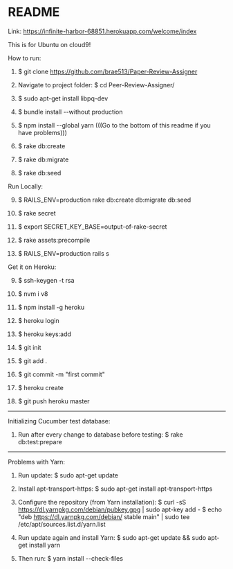 # README

Link: https://infinite-harbor-68851.herokuapp.com/welcome/index

This is for Ubuntu on cloud9!

How to run:

1. $ git clone https://github.com/brae513/Paper-Review-Assigner

2. Navigate to project folder: $ cd Peer-Review-Assigner/

3. $ sudo apt-get install libpq-dev

4. $ bundle install --without production

5. $ npm install --global yarn (((Go to the bottom of this readme if you have problems)))

6. $ rake db:create

7. $ rake db:migrate

8. $ rake db:seed


Run Locally:

9. $ RAILS_ENV=production rake db:create db:migrate db:seed

10. $ rake secret

11. $ export SECRET_KEY_BASE=output-of-rake-secret

12. $ rake assets:precompile

13. $ RAILS_ENV=production rails s

Get it on Heroku: 

9. $ ssh-keygen -t rsa

10. $ nvm i v8

11. $ npm install -g heroku

12. $ heroku login

13. $ heroku keys:add

14. $ git init

15. $ git add .

16. $ git commit -m "first commit"

17. $ heroku create

18. $ git push heroku master

-------------------------------------------------------------------

Initializing Cucumber test database:
1. Run after every change to database before testing:
   $ rake db:test:prepare
   
-------------------------------------------------------------------

Problems with Yarn:
1. Run update:
   $ sudo apt-get update

2. Install apt-transport-https:
   $ sudo apt-get install apt-transport-https

3. Configure the repository (from Yarn installation):
   $ curl -sS https://dl.yarnpkg.com/debian/pubkey.gpg | sudo apt-key add -
   $ echo "deb https://dl.yarnpkg.com/debian/ stable main" | sudo tee /etc/apt/sources.list.d/yarn.list

4. Run update again and install Yarn:
   $ sudo apt-get update && sudo apt-get install yarn

5. Then run:
   $ yarn install --check-files
